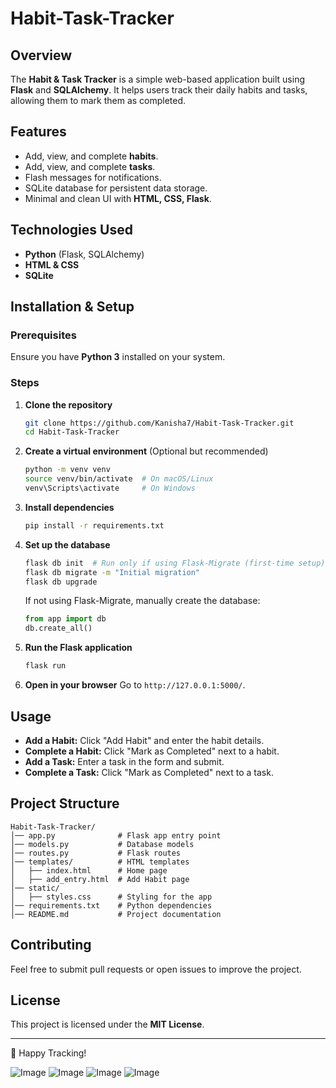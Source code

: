 # Habit-Task-Tracker

## Overview
The **Habit & Task Tracker** is a simple web-based application built using **Flask** and **SQLAlchemy**. It helps users track their daily habits and tasks, allowing them to mark them as completed.

## Features
- Add, view, and complete **habits**.
- Add, view, and complete **tasks**.
- Flash messages for notifications.
- SQLite database for persistent data storage.
- Minimal and clean UI with **HTML, CSS, Flask**.

## Technologies Used
- **Python** (Flask, SQLAlchemy)
- **HTML & CSS**
- **SQLite**

## Installation & Setup

### Prerequisites
Ensure you have **Python 3** installed on your system.

### Steps
1. **Clone the repository**
   ```sh
   git clone https://github.com/Kanisha7/Habit-Task-Tracker.git
   cd Habit-Task-Tracker
   ```

2. **Create a virtual environment** (Optional but recommended)
   ```sh
   python -m venv venv
   source venv/bin/activate  # On macOS/Linux
   venv\Scripts\activate     # On Windows
   ```

3. **Install dependencies**
   ```sh
   pip install -r requirements.txt
   ```

4. **Set up the database**
   ```sh
   flask db init  # Run only if using Flask-Migrate (first-time setup)
   flask db migrate -m "Initial migration"
   flask db upgrade
   ```
   If not using Flask-Migrate, manually create the database:
   ```python
   from app import db
   db.create_all()
   ```

5. **Run the Flask application**
   ```sh
   flask run
   ```

6. **Open in your browser**
   Go to `http://127.0.0.1:5000/`.

## Usage
- **Add a Habit:** Click "Add Habit" and enter the habit details.
- **Complete a Habit:** Click "Mark as Completed" next to a habit.
- **Add a Task:** Enter a task in the form and submit.
- **Complete a Task:** Click "Mark as Completed" next to a task.

## Project Structure
```
Habit-Task-Tracker/
│── app.py              # Flask app entry point
│── models.py           # Database models
│── routes.py           # Flask routes
│── templates/          # HTML templates
│   ├── index.html      # Home page
│   ├── add_entry.html  # Add Habit page
│── static/
│   ├── styles.css      # Styling for the app
│── requirements.txt    # Python dependencies
│── README.md           # Project documentation
```

## Contributing
Feel free to submit pull requests or open issues to improve the project.

## License
This project is licensed under the **MIT License**.

---
🚀 Happy Tracking!

![Image](https://github.com/user-attachments/assets/611e028b-d3a0-4de5-b078-b9da5012b84f)
![Image](https://github.com/user-attachments/assets/9adc3053-34f2-4925-815c-8dbb8e31ae38)
![Image](https://github.com/user-attachments/assets/3df9e17f-9167-4880-98db-913afcb786fd)
![Image](https://github.com/user-attachments/assets/b0608619-d2a7-4db8-b9ea-1ad3e74db15d)
